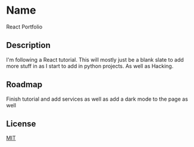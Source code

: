 # Name

React Portfolio

## Description

I'm following a React tutorial. This will mostly just be a blank slate to add more stuff in as I start to add in python projects. As well as Hacking.



## Roadmap

Finish tutorial and add services as well as add a dark mode to the page as well


## License

[MIT](https://choosealicense.com/licenses/mit/)

